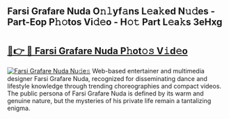 ## Farsi Grafare Nuda O𝚗𝚕yf𝚊ns L𝚎a𝚔ed N𝚞𝚍es - Part-Eop P𝚑𝚘tos Vi𝚍𝚎o - H𝚘𝚝 Part L𝚎a𝚔s 3eHxg

# <h2><a href="http://kfbrlj.oniu.top/?m=Farsi+Grafare+Nuda">🔗👉 🔴 Farsi Grafare Nuda P𝚑ot𝚘𝚜 V𝚒d𝚎o</a></h2>

[![Farsi Grafare Nuda Nu𝚍e𝚜](https://i.imgur.com/0qMVB7G.gif)](http://kfbrlj.oniu.top/?m=Farsi+Grafare+Nuda)
Web-based entertainer and multimedia designer Farsi Grafare Nuda, recognized for disseminating dance and lifestyle knowledge through trending choreographies and compact videos. The public persona of Farsi Grafare Nuda is defined by its warm and genuine nature, but the mysteries of his private life remain a tantalizing enigma.  
